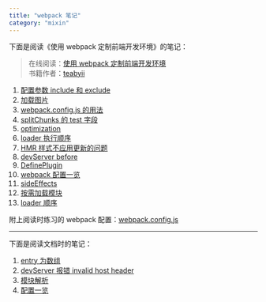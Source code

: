 ```yaml
---
title: "webpack 笔记"
category: "mixin"
---
```


下面是阅读《使用 webpack 定制前端开发环境》的笔记：

> 在线阅读：[使用 webpack 定制前端开发环境][11]  
> 书籍作者：[teabyii][12]  

1. [配置参数 include 和 exclude][1]
1. [加载图片][2]
1. [webpack.config.js 的用法][3]
1. [splitChunks 的 test 字段][4]
1. [optimization][5]
1. [loader 执行顺序][6]
1. [HMR 样式不应用更新的问题][7]
1. [devServer before][8]
1. [DefinePlugin][9]
1. [webpack 配置一览][10]
1. [sideEffects][14]
1. [按需加载模块][16]
1. [loader 顺序][15]

附上阅读时练习的 webpack 配置：[webpack.config.js][13]

***

下面是阅读文档时的笔记：

1. [entry 为数组][19]
1. [devServer 报错 invalid host header][17]
1. [模块解析][18]
1. [配置一览][20]



  [1]: http://d8480a24.wiz03.com/share/s/3oi0EA1grx7x2Lj00z1ZXVvc2auGts2XnkRb2Vz7Kw0ldDAg
  [2]: http://d8480a24.wiz03.com/share/s/3oi0EA1grx7x2Lj00z1ZXVvc2jAn-E3Wo4Vl2s4Lgl3nLo3f
  [3]: http://d8480a24.wiz03.com/share/s/3oi0EA1grx7x2Lj00z1ZXVvc1I-41F3fl4qP20RhDY1oyZC-
  [4]: http://d8480a24.wiz03.com/share/s/3oi0EA1grx7x2Lj00z1ZXVvc0pCTQJ0Uw45_20iZJK1JkLdL
  [5]: http://d8480a24.wiz03.com/share/s/3oi0EA1grx7x2Lj00z1ZXVvc3bBrWJ0EQk1Y2phq1z0SeGMI
  [6]: http://d8480a24.wiz03.com/share/s/3oi0EA1grx7x2Lj00z1ZXVvc1aXo-e0OmAZc2IVVp42JAY43
  [7]: http://d8480a24.wiz03.com/share/s/3oi0EA1grx7x2Lj00z1ZXVvc0ASqmz2-n4GC2Q3ilF2kRVeM
  [8]: http://d8480a24.wiz03.com/share/s/3oi0EA1grx7x2Lj00z1ZXVvc0pEGFH3XcQij2fCNx214S9Du
  [9]: http://d8480a24.wiz03.com/share/s/3oi0EA1grx7x2Lj00z1ZXVvc0F9b1w19fkg92dYBsx1i0ES1
  [10]: http://d8480a24.wiz03.com/share/s/3oi0EA1grx7x2Lj00z1ZXVvc3Xm0wm1Vc4dR200uQK3n92rl
  [11]: https://juejin.im/book/5a6abad5518825733c144469/section/5a6abad5518825732e2f8546
  [12]: https://juejin.im/user/57a2e06da3413100631c1fc7
  [13]: https://github.com/zhictory/zhDate/blob/master/webpack.config.js
  [14]: http://note.youdao.com/noteshare?id=7013f04c885f81cd5e838e180f84209f
  [15]: http://note.youdao.com/noteshare?id=4feb8280b0d9d957dbb5f18bb0ead671
  [16]: http://note.youdao.com/noteshare?id=ecdd2debfb38e7270ab98ab9071ad676
  [17]: http://note.youdao.com/noteshare?id=eafaeaa042523b9a58308a0fcb35e338
  [18]: http://note.youdao.com/noteshare?id=238ac9c5ed421d9151406a53d578f216
  [19]: http://note.youdao.com/noteshare?id=561e57d473ad8c38c02c02be598bdb4f
  [20]: https://webpack.js.org/configuration/#options

